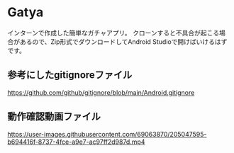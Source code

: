 # Gatya
インターンで作成した簡単なガチャアプリ。
クローンすると不具合が起こる場合があるので、Zip形式でダウンロードしてAndroid Studioで開けばいけるはずです。
## 参考にしたgitignoreファイル
https://github.com/github/gitignore/blob/main/Android.gitignore
## 動作確認動画ファイル
https://user-images.githubusercontent.com/69063870/205047595-b694416f-8737-4fce-a9e7-ac97ff2d987d.mp4

